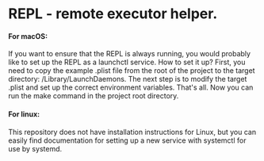 # REPL - remote executor helper.

#### For macOS:
If you want to ensure that the REPL is always running, you would probably like to set up the REPL as a launchctl service. How to set it up? First, you need to copy the example .plist file from the root of the project to the target directory: /Library/LaunchDaemons. The next step is to modify the target .plist and set up the correct environment variables. That's all. Now you can run the make command in the project root directory.

#### For linux:
This repository does not have installation instructions for Linux, but you can easily find documentation for setting up a new service with systemctl for use by systemd.
